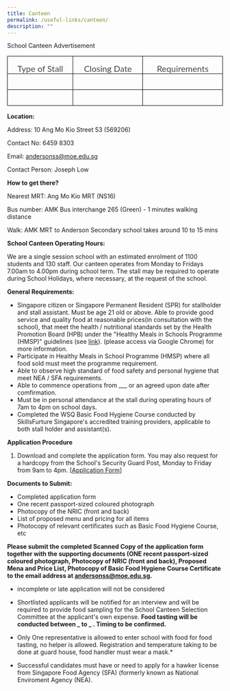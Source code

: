 ```yaml
---
title: Canteen
permalink: /useful-links/canteen/
description: ""
---
```

School Canteen Advertisement

<table class="MsoTableGrid" border="1" cellspacing="0" cellpadding="0" style="border-collapse:collapse;border:none;mso-border-alt:solid windowtext .5pt;
 mso-yfti-tbllook:1184;mso-padding-alt:0in 5.4pt 0in 5.4pt"><tbody><tr style="mso-yfti-irow:0;mso-yfti-firstrow:yes"><td width="208" valign="top" style="width:155.8pt;border:solid windowtext 1.0pt;
  mso-border-alt:solid windowtext .5pt;padding:0in 5.4pt 0in 5.4pt"><p class="MsoNormal" align="center" style="margin-bottom:0in;text-align:center;
  line-height:normal"><span style="font-size:15.0pt;font-family:&quot;Lato&quot;,sans-serif;
  color:#484848;background:white">Type of Stall</span></p></td><td width="208" valign="top" style="width:155.85pt;border:solid windowtext 1.0pt;
  border-left:none;mso-border-left-alt:solid windowtext .5pt;mso-border-alt:
  solid windowtext .5pt;padding:0in 5.4pt 0in 5.4pt"><p class="MsoNormal" align="center" style="margin-bottom:0in;text-align:center;
  line-height:normal"><span style="font-size:15.0pt;font-family:&quot;Lato&quot;,sans-serif;
  color:#484848;background:white">Closing Date</span></p></td><td width="208" valign="top" style="width:155.85pt;border:solid windowtext 1.0pt;
  border-left:none;mso-border-left-alt:solid windowtext .5pt;mso-border-alt:
  solid windowtext .5pt;padding:0in 5.4pt 0in 5.4pt"><p class="MsoNormal" align="center" style="margin-bottom:0in;text-align:center;
  line-height:normal"><span style="font-size:15.0pt;font-family:&quot;Lato&quot;,sans-serif;
  color:#484848;background:white">Requirements</span></p></td></tr><tr style="mso-yfti-irow:1"><td width="208" valign="top" style="width:155.8pt;border:solid windowtext 1.0pt;
  border-top:none;mso-border-top-alt:solid windowtext .5pt;mso-border-alt:solid windowtext .5pt;
  padding:0in 5.4pt 0in 5.4pt"><p class="MsoNormal" style="margin-bottom:0in;line-height:normal">&nbsp;</p></td><td width="208" valign="top" style="width:155.85pt;border-top:none;border-left:
  none;border-bottom:solid windowtext 1.0pt;border-right:solid windowtext 1.0pt;
  mso-border-top-alt:solid windowtext .5pt;mso-border-left-alt:solid windowtext .5pt;
  mso-border-alt:solid windowtext .5pt;padding:0in 5.4pt 0in 5.4pt"><p class="MsoNormal" style="margin-bottom:0in;line-height:normal">&nbsp;</p></td><td width="208" valign="top" style="width:155.85pt;border-top:none;border-left:
  none;border-bottom:solid windowtext 1.0pt;border-right:solid windowtext 1.0pt;
  mso-border-top-alt:solid windowtext .5pt;mso-border-left-alt:solid windowtext .5pt;
  mso-border-alt:solid windowtext .5pt;padding:0in 5.4pt 0in 5.4pt"><p class="MsoNormal" style="margin-bottom:0in;line-height:normal">&nbsp;</p></td></tr><tr style="mso-yfti-irow:2;mso-yfti-lastrow:yes"><td width="208" valign="top" style="width:155.8pt;border:solid windowtext 1.0pt;
  border-top:none;mso-border-top-alt:solid windowtext .5pt;mso-border-alt:solid windowtext .5pt;
  padding:0in 5.4pt 0in 5.4pt"><p class="MsoNormal" style="margin-bottom:0in;line-height:normal">&nbsp;</p></td><td width="208" valign="top" style="width:155.85pt;border-top:none;border-left:
  none;border-bottom:solid windowtext 1.0pt;border-right:solid windowtext 1.0pt;
  mso-border-top-alt:solid windowtext .5pt;mso-border-left-alt:solid windowtext .5pt;
  mso-border-alt:solid windowtext .5pt;padding:0in 5.4pt 0in 5.4pt"><p class="MsoNormal" style="margin-bottom:0in;line-height:normal">&nbsp;</p></td><td width="208" valign="top" style="width:155.85pt;border-top:none;border-left:
  none;border-bottom:solid windowtext 1.0pt;border-right:solid windowtext 1.0pt;
  mso-border-top-alt:solid windowtext .5pt;mso-border-left-alt:solid windowtext .5pt;
  mso-border-alt:solid windowtext .5pt;padding:0in 5.4pt 0in 5.4pt"><p class="MsoNormal" style="margin-bottom:0in;line-height:normal">&nbsp;</p></td></tr></tbody></table>

**Location:**

Address: 10 Ang Mo Kio Street 53 (569206)

Contact No: 6459 8303

Email: andersonss@moe.edu.sg

Contact Person: Joseph Low

**How to get there?**
 
 Nearest MRT: Ang Mo Kio MRT (NS16)
 
 Bus number: AMK Bus interchange 265 (Green) - 1 minutes walking distance
 
 Walk: AMK MRT to Anderson Secondary school takes around 10 to 15 mins 

**School Canteen Operating Hours:**

We are a single session school with an estimated enrolment of 1100 students and 130 staff. Our canteen operates from Monday to Fridays 7.00am to 4.00pm during school term. The stall may be required to operate during School Holidays, where necessary, at the request of the school.

**General Requirements:**

* Singapore citizen or Singapore Permanent Resident (SPR) for stallholder and stall assistant. Must be age 21 old or above.
 Able to provide good service and quality food at reasonable prices(in consultation with the school), that meet the health / nutritional standards set by the Health Promotion Board (HPB) under the "Healthy Meals in Schools Programme (HMSP)" guidelines (see [link](https://www.hpb.gov.sg/schools/school-programmes/healthy-meals-in-schools-programme)). (please access via Google Chrome) for more information.
* Participate in Healthy Meals in School Programme (HMSP) where all food sold must meet the programme requirement.
* Able to observe high standard of food safety and personal hygiene that meet NEA / SFA requirements.
* Able to commence operations from ___  or an agreed upon date after comfirmation.
* Must be in personal attendance at the stall during operating hours of 7am to 4pm on school days.
* Completed the WSQ Basic Food Hygiene Course conducted by SkillsFurture Singapore's accredited training providers, applicable to both stall holder and assistant(s).

**Application Procedure**

1. Download and complete the application form. You may also request for a hardcopy from the School's Security Guard Post, Monday to Friday from 9am to 4pm.
 [[Application Form](/files/andss%20canteen%20stall%20application%20form.pdf)] 

**Documents to Submit:**

* Completed application form
* One recent passport-sized coloured photograph
* Photocopy of the NRIC (front and back)
* List of proposed menu and pricing for all items
* Photocopy of relevant certificates such as Basic Food Hygiene Course, etc


**Please submit the completed Scanned Copy of the application form together with the supporting documents (ONE recent passport-sized coloured photograph, Photocopy of NRIC (front and back), Proposed Mena and Price List, Photocopy of Basic Food Hygiene Course Certificate to the email address at andersonss@moe.edu.sg.**

* incomplete or late application will not be considered 

* Shortlisted applicants will be notified for an interview and will be required to provide food sampling for the School Canteen Selection Committee at the applicant's own expense. **Food tasting will be conducted between _ to _ . Timing to be confirmed.**

* Only One representative is allowed to enter school with food for food tasting, no helper is allowed. Registration and temperature taking to be done at guard house, food handler must wear a mask.*
 
 * Successful candidates must have or need to apply for a hawker license from Singapore Food Agency (SFA) (formerly known as National Enviroment Agency (NEA).